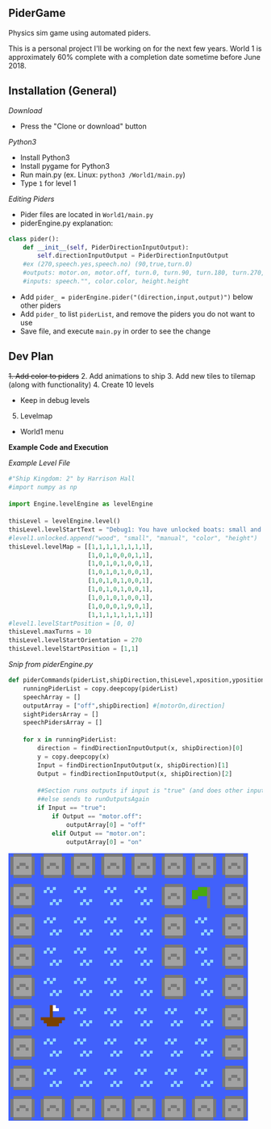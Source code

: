## PiderGame
Physics sim game using automated piders. 

This is a personal project I'll be working on for the next few years. World 1 is approximately 60% complete with a completion date sometime before June 2018. 

## Installation (General)
*Download*

* Press the "Clone or download" button

*Python3*

* Install Python3
* Install pygame for Python3
* Run main.py (ex. Linux: `python3 /World1/main.py`)
* Type `1` for level 1

*Editing Piders*

* Pider files are located in `World1/main.py`
* piderEngine.py explanation:
```Python
class pider():
    def __init__(self, PiderDirectionInputOutput):
        self.directionInputOutput = PiderDirectionInputOutput
    #ex (270,speech.yes,speech.no) (90,true,turn.0)
    #outputs: motor.on, motor.off, turn.0, turn.90, turn.180, turn.270, speech.""
    #inputs: speech."", color.color, height.height
```
* Add `pider_ = piderEngine.pider("(direction,input,output)")` below other piders
* Add `pider_` to list `piderList`, and remove the piders you do not want to use
* Save file, and execute `main.py` in order to see the change


## Dev Plan

~~1. Add color to piders~~
2. Add animations to ship
3. Add new tiles to tilemap (along with functionality)
4. Create 10 levels
  * Keep in debug levels
5. Levelmap

* World1 menu

**Example Code and Execution**

*Example Level File*
```Python
#"Ship Kingdom: 2" by Harrison Hall
#import numpy as np

import Engine.levelEngine as levelEngine

thisLevel = levelEngine.level()
thisLevel.levelStartText = "Debug1: You have unlocked boats: small and wooden, motor: manual, pider: color, height."
#level1.unlocked.append("wood", "small", "manual", "color", "height")
thisLevel.levelMap = [[1,1,1,1,1,1,1,1],
                      [1,0,1,0,0,0,1,1],
                      [1,0,1,0,1,0,0,1],
                      [1,0,1,0,1,0,0,1],
                      [1,0,1,0,1,0,0,1],
                      [1,0,1,0,1,0,0,1],
                      [1,0,1,0,1,0,0,1],
                      [1,0,0,0,1,9,0,1],
                      [1,1,1,1,1,1,1,1]]
#level1.levelStartPosition = [0, 0]
thisLevel.maxTurns = 10
thisLevel.levelStartOrientation = 270
thisLevel.levelStartPosition = [1,1]
```
*Snip from piderEngine.py*
```Python
def piderCommands(piderList,shipDirection,thisLevel,xposition,yposition): #Add and position*
    runningPiderList = copy.deepcopy(piderList)
    speechArray = []
    outputArray = ["off",shipDirection] #[motorOn,direction]
    sightPidersArray = []
    speechPidersArray = []

    for x in runningPiderList:
        direction = findDirectionInputOutput(x, shipDirection)[0]
        y = copy.deepcopy(x)
        Input = findDirectionInputOutput(x, shipDirection)[1]
        Output = findDirectionInputOutput(x, shipDirection)[2]

        ##Section runs outputs if input is "true" (and does other inputs)
        ##else sends to runOutputsAgain
        if Input == "true":
            if Output == "motor.off":
                outputArray[0] = "off"
            elif Output == "motor.on":
                outputArray[0] = "on"
```
[//]: #![code1](/ExampleFiles/code1.png)
[//]: #![code2](/ExampleFiles/code2.png)
![Game Output](/ExampleFiles/Level2.png)
